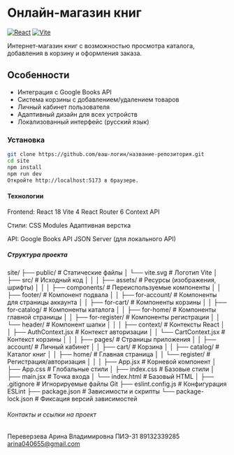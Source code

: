 # Онлайн-магазин книг

[![React](https://img.shields.io/badge/React-18.2-blue)](https://react.dev/)
[![Vite](https://img.shields.io/badge/Vite-4.0-orange)](https://vitejs.dev/)

Интернет-магазин книг с возможностью просмотра каталога, добавления в корзину и оформления заказа.

## Особенности

- Интеграция с Google Books API
- Система корзины с добавлением/удалением товаров
- Личный кабинет пользователя
- Адаптивный дизайн для всех устройств
- Локализованный интерфейс (русский язык)

### Установка
```bash
git clone https://github.com/ваш-логин/название-репозитория.git
cd site
npm install
npm run dev
Откройте http://localhost:5173 в браузере.
```

#### Технологии
Frontend:
   React 18
   Vite 4
   React Router 6
   Context API

Стили:
   CSS Modules
   Адаптивная верстка

API:
   Google Books API
   JSON Server (для локального API)

##### Структура проекта
site/
├── public/ # Статические файлы
│ └── vite.svg # Логотип Vite
│
├── src/ # Исходный код
│ │
│ ├── assets/ # Ресурсы (изображения, шрифты)
│ │
│ ├── components/ # Переиспользуемые компоненты
│ │ ├── footer/ # Компонент подвала
│ │ ├── for-account/ # Компоненты для страницы аккаунта
│ │ ├── for-cart/ # Компоненты корзины
│ │ ├── for-catalog/ # Компоненты каталога
│ │ ├── for-home/ # Компоненты главной страницы
│ │ ├── for-register/ # Компоненты регистрации
│ │ └── header/ # Компонент шапки
│ │
│ ├── context/ # Контексты React
│ │ ├── AuthContext.jsx # Контекст авторизации
│ │ └── CartContext.jsx # Контекст корзины
│ │
│ ├── pages/ # Страницы приложения
│ │ ├── account/ # Личный кабинет
│ │ ├── cart/ # Корзина
│ │ ├── catalog/ # Каталог книг
│ │ ├── home/ # Главная страница
│ │ └── register/ # Регистрация/авторизация
│ │
│ ├── App.jsx # Корневой компонент
│ ├── App.css # Глобальные стили
│ ├── index.css # Базовые стили
│ ├── main.jsx # Точка входа
│ └── index.html # Базовый HTML
│
├── .gitignore # Игнорируемые файлы Git
├── eslint.config.js # Конфигурация ESLint
├── package.json # Зависимости и скрипты
└── package-lock.json # Фиксация версий зависимостей

###### Контакты и ссылки на проект
Переверзева Арина Владимировна
ПИЭ-31
89132339285
arina040655@gmail.com

